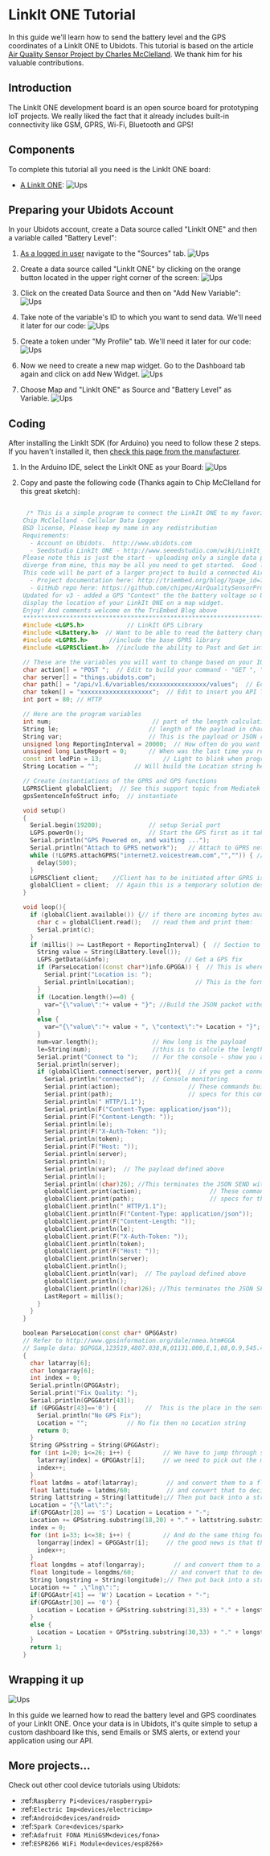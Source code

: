 # LinkIt ONE Tutorial


In this guide we'll learn how to send the battery level and the GPS coordinates of a LinkIt ONE to Ubidots. This tutorial is based on the article [Air Quality Sensor Project by Charles McClelland](http://triembed.org/blog/?page_id=736). We thank him for his valuable contributions.

## Introduction

The LinkIt ONE development board is an open source board for prototyping IoT projects. We really liked the fact that it already includes built-in connectivity like GSM, GPRS, Wi-Fi, Bluetooth and GPS!

## Components

To complete this tutorial all you need is the LinkIt ONE board:

* [A LinkIt ONE](http://www.seeedstudio.com/depot/LinkIt-ONEBackorder-p-2017.html):
  ![Ups](../images/devices/linkit-one.png)
  
## Preparing your Ubidots Account

In your Ubidots account, create a Data source called "LinkIt ONE" and then a variable called "Battery Level":

1. [As a logged in user](http://app.ubidots.com/accounts/signin/) navigate to the "Sources" tab.
  ![Ups](../images/devices/sources.png)
  
2. Create a data source called "LinkIt ONE" by clicking on the orange button located in the upper right corner of the screen:
  ![Ups](../images/devices/new-source.png)
  
3. Click on the created Data Source and then on "Add New Variable":
  ![Ups](../images/devices/linkitone_newvar.png)
  
4. Take note of the variable's ID to which you want to send data. We'll need it later for our code:
  ![Ups](/images/devices/linkitone_newvar2.png)
    
5. Create a token under "My Profile" tab. We'll need it later for our code:
  ![Ups](../images/devices/electricimp_token.png)
  
6. Now we need to create a new map widget. Go to the Dashboard tab again and click on add New Widget.
  ![Ups](../images/devices/widget.png)
  
7. Choose Map and "LinkIt ONE" as Source and "Battery Level" as Variable.
  ![Ups](../images/devices/mapwidget.png)
    
## Coding 

After installing the LinkIt SDK (for Arduino) you need to follow these 2 steps. If you haven't installed it, then 
[check this page from the manufacturer](https://labs.mediatek.com/site/global/developer_tools/mediatek_linkit/sdk_intro/index.gsp).

1. In the Arduino IDE, select the LinkIt ONE as your Board:
  ![Ups](../images/devices/linkitIDE.png)
    
2. Copy and paste the following code (Thanks again to Chip McClelland for this great sketch):
```cpp

     /* This is a simple program to connect the LinkIt ONE to my favorite Internet of Things (IOT) data streaming service - Ubitdots.
    Chip McClelland - Cellular Data Logger
    BSD license, Please keep my name in any redistribution
    Requirements: 
      - Account on Ubidots.  http://www.ubidots.com
      - Seedstudio LinkIt ONE - http://www.seeedstudio.com/wiki/LinkIt_ONE
    Please note this is just the start - uploading only a single data point.  More to come but as your project may
    diverge from mine, this may be all you need to get started.  Good luck.
    This code will be part of a larger project to build a connected Air Quality Sensor - 
      - Project documentation here: http://triembed.org/blog/?page_id=736
      - GitHub repo here: https://github.com/chipmc/AirQualitySensorProject
    Updated for v3 - added a GPS "Context" the the battery voltage so Ubidots will 
    display the location of your LinkIt ONE on a map widget.
    Enjoy! And comments welcome on the TriEmbed Blog above
    ***********************************************************************************/
    #include <LGPS.h>            // LinkIt GPS Library
    #include <LBattery.h>  // Want to be able to read the battery charge level
    #include <LGPRS.h>      //include the base GPRS library
    #include <LGPRSClient.h>  //include the ability to Post and Get information using HTTP

    // These are the variables you will want to change based on your IOT data streaming account / provider
    char action[] = "POST ";  // Edit to build your command - "GET ", "POST ", "HEAD ", "OPTIONS " - note trailing space
    char server[] = "things.ubidots.com";
    char path[] = "/api/v1.6/variables/xxxxxxxxxxxxxxxx/values";  // Edit Path to include you source key
    char token[] = "xxxxxxxxxxxxxxxxxxxx";  // Edit to insert you API Token
    int port = 80; // HTTP

    // Here are the program variables
    int num;                            // part of the length calculation
    String le;                         // length of the payload in characters
    String var;                        // This is the payload or JSON request
    unsigned long ReportingInterval = 20000;  // How often do you want to update the IOT site in milliseconds
    unsigned long LastReport = 0;      // When was the last time you reported
    const int ledPin = 13;                 // Light to blink when program terminates
    String Location = "";          // Will build the Location string here

    // Create instantiations of the GPRS and GPS functions
    LGPRSClient globalClient;  // See this support topic from Mediatek - http://labs.mediatek.com/forums/posts/list/75.page
    gpsSentenceInfoStruct info;  // instantiate

    void setup()
    {
      Serial.begin(19200);             // setup Serial port
      LGPS.powerOn();                  // Start the GPS first as it takes time to get a fix
      Serial.println("GPS Powered on, and waiting ..."); 
      Serial.println("Attach to GPRS network");   // Attach to GPRS network - need to add timeout
      while (!LGPRS.attachGPRS("internet2.voicestream.com","","")) { //attachGPRS(const char *apn, const char *username, const char *password);
        delay(500);
      } 
      LGPRSClient client;    //Client has to be initiated after GPRS is established with the correct APN settings - see above link
      globalClient = client;  // Again this is a temporary solution described in support forums
    }

    void loop(){
      if (globalClient.available()) {// if there are incoming bytes available from the server
        char c = globalClient.read();   // read them and print them:
        Serial.print(c);
      }
      if (millis() >= LastReport + ReportingInterval) {  // Section to report - will convert to a function on next rev
        String value = String(LBattery.level());
        LGPS.getData(&info);                     // Get a GPS fix
        if (ParseLocation((const char*)info.GPGGA)) {  // This is where we break out needed location information
          Serial.print("Location is: ");
          Serial.println(Location);                 // This is the format needed by Ubidots
        }
        if (Location.length()==0) {
          var="{\"value\":"+ value + "}"; //Build the JSON packet without GPS info
        }
        else {
          var="{\"value\":"+ value + ", \"context\":"+ Location + "}";  // with GPS info
        }
        num=var.length();               // How long is the payload
        le=String(num);                 //this is to calcule the length of var
        Serial.print("Connect to ");    // For the console - show you are connecting
        Serial.println(server);
        if (globalClient.connect(server, port)){  // if you get a connection, report back via serial:
          Serial.println("connected");  // Console monitoring
          Serial.print(action);                   // These commands build a JSON request for Ubidots but fairly standard
          Serial.print(path);                     // specs for this command here: http://ubidots.com/docs/api/index.html
          Serial.println(" HTTP/1.1");
          Serial.println(F("Content-Type: application/json"));
          Serial.print(F("Content-Length: "));
          Serial.println(le);
          Serial.print(F("X-Auth-Token: ")); 
          Serial.println(token);               
          Serial.print(F("Host: ")); 
          Serial.println(server);
          Serial.println();
          Serial.println(var);  // The payload defined above
          Serial.println();
          Serial.println((char)26); //This terminates the JSON SEND with a carriage return
          globalClient.print(action);                   // These commands build a JSON request for Ubidots but fairly standard
          globalClient.print(path);                     // specs for this command here: http://ubidots.com/docs/api/index.html
          globalClient.println(" HTTP/1.1");
          globalClient.println(F("Content-Type: application/json"));
          globalClient.print(F("Content-Length: "));
          globalClient.println(le);
          globalClient.print(F("X-Auth-Token: ")); 
          globalClient.println(token);               
          globalClient.print(F("Host: ")); 
          globalClient.println(server);
          globalClient.println();
          globalClient.println(var);  // The payload defined above
          globalClient.println();
          globalClient.println((char)26); //This terminates the JSON SEND with a carriage return
          LastReport = millis();
        }
      }
    }

    boolean ParseLocation(const char* GPGGAstr) 
    // Refer to http://www.gpsinformation.org/dale/nmea.htm#GGA
    // Sample data: $GPGGA,123519,4807.038,N,01131.000,E,1,08,0.9,545.4,M,46.9,M,,*47
    {
      char latarray[6];
      char longarray[6];
      int index = 0;
      Serial.println(GPGGAstr);
      Serial.print("Fix Quality: ");
      Serial.println(GPGGAstr[43]);
      if (GPGGAstr[43]=='0') {        //  This is the place in the sentence that shows Fix Quality 0 means no fix
        Serial.println("No GPS Fix");
        Location = "";           // No fix then no Location string
        return 0;
      }
      String GPSstring = String(GPGGAstr);
      for (int i=20; i<=26; i++) {         // We have to jump through some hoops here
        latarray[index] = GPGGAstr[i];     // we need to pick out the minutes from the char array
        index++;
      }
      float latdms = atof(latarray);        // and convert them to a float
      float lattitude = latdms/60;          // and convert that to decimal degrees
      String lattstring = String(lattitude);// Then put back into a string
      Location = "{\"lat\":";
      if(GPGGAstr[28] == 'S') Location = Location + "-";
      Location += GPSstring.substring(18,20) + "." + lattstring.substring(2,4);
      index = 0;
      for (int i=33; i<=38; i++) {         // And do the same thing for longitude
        longarray[index] = GPGGAstr[i];     // the good news is that the GPS data is fixed column
        index++;
      }
      float longdms = atof(longarray);        // and convert them to a float
      float longitude = longdms/60;          // and convert that to decimal degrees
      String longstring = String(longitude);// Then put back into a string
      Location += " ,\"lng\":";
      if(GPGGAstr[41] == 'W') Location = Location + "-";
      if(GPGGAstr[30] == '0') {
        Location = Location + GPSstring.substring(31,33) + "." + longstring.substring(2,4) + "}";
      }
      else {
        Location = Location + GPSstring.substring(30,33) + "." + longstring.substring(2,4) + "}";
      }
      return 1;
    }
```

## Wrapping it up

![Ups](../images/devices/linkit-one-results.png)
    
In this guide we learned how to read the battery level and GPS coordinates of your LinkIt ONE. Once your data is in Ubidots, it's quite simple to setup a custom dashboard like this, send Emails or SMS alerts, or extend your application using our API.


## More projects...

Check out other cool device tutorials using Ubidots:

* :ref:`Raspberry Pi<devices/raspberrypi>`
* :ref:`Electric Imp<devices/electricimp>`
* :ref:`Android<devices/android>`
* :ref:`Spark Core<devices/spark>`
* :ref:`Adafruit FONA MiniGSM<devices/fona>`
* :ref:`ESP8266 WiFi Module<devices/esp8266>`
